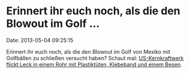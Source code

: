 Erinnert ihr euch noch, als die den Blowout im Golf \...
========================================================

Date: 2013-05-04 09:25:15

Erinnert ihr euch noch, als die den Blowout im Golf von Mexiko mit
Golfbällen zu schließen versucht haben? Schaut mal: [US-Kernkraftwerk
flickt Leck in einem Rohr mit Plastiktüten, Klebeband und einem
Besen](http://www.10news.com/news/investigations/photograph-picture-given-to-team-10-shows-plastic-bags-tape-broomsticks-used-to-fix-leak-at-san-onofre-043013).
